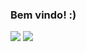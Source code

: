 ### Bem vindo! :)

<img src="https://github-readme-stats.vercel.app/api?username=4llay&show_icons=true">
<img src="[(https://github-readme-stats.vercel.app/api/top-langs/?username=anuraghazra&layout=compact)](https://github.com/anuraghazra/github-readme-stats)">
